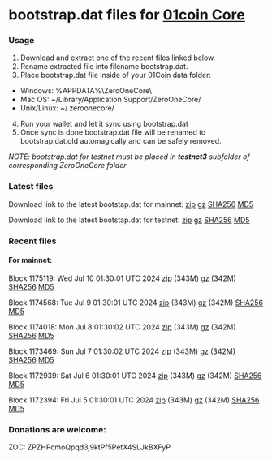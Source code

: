 # bootstrap.dat files for [01coin Core](https://01coin.io)

### Usage

1. Download and extract one of the recent files linked below.
2. Rename extracted file into filename bootstrap.dat.
3. Place bootstrap.dat file inside of your 01Coin data folder:
 - Windows: %APPDATA%\ZeroOneCore\
 - Mac OS: ~/Library/Application Support/ZeroOneCore/
 - Unix/Linux: ~/.zeroonecore/
4. Run your wallet and let it sync using bootstrap.dat
5. Once sync is done bootstrap.dat file will be renamed to bootstrap.dat.old automagically and can be safely removed.

_NOTE: bootstrap.dat for testnet must be placed in **testnet3** subfolder of corresponding ZeroOneCore folder_

### Latest files
Download link to the latest bootstap.dat for mainnet: [zip](https://files.01coin.io/mainnet/bootstrap.dat.zip) [gz](https://files.01coin.io/mainnet/bootstrap.dat.tar.gz) [SHA256](https://files.01coin.io/mainnet/sha256.txt) [MD5](https://files.01coin.io/mainnet/md5.txt)

Download link to the latest bootstap.dat for testnet: [zip](https://files.01coin.io/testnet/bootstrap.dat.zip) [gz](https://files.01coin.io/testnet/bootstrap.dat.tar.gz) [SHA256](https://files.01coin.io/testnet/sha256.txt) [MD5](https://files.01coin.io/testnet/md5.txt)

### Recent files

#### For mainnet:

Block 1175119: Wed Jul 10 01:30:01 UTC 2024 [zip](https://files.01coin.io/mainnet/2024-07-10/bootstrap.dat.zip) (343M) [gz](https://files.01coin.io/mainnet/2024-07-10/bootstrap.dat.tar.gz) (342M) [SHA256](https://files.01coin.io/mainnet/2024-07-10/sha256.txt) [MD5](https://files.01coin.io/mainnet/2024-07-10/md5.txt)

Block 1174568: Tue Jul  9 01:30:01 UTC 2024 [zip](https://files.01coin.io/mainnet/2024-07-09/bootstrap.dat.zip) (343M) [gz](https://files.01coin.io/mainnet/2024-07-09/bootstrap.dat.tar.gz) (342M) [SHA256](https://files.01coin.io/mainnet/2024-07-09/sha256.txt) [MD5](https://files.01coin.io/mainnet/2024-07-09/md5.txt)

Block 1174018: Mon Jul  8 01:30:02 UTC 2024 [zip](https://files.01coin.io/mainnet/2024-07-08/bootstrap.dat.zip) (343M) [gz](https://files.01coin.io/mainnet/2024-07-08/bootstrap.dat.tar.gz) (342M) [SHA256](https://files.01coin.io/mainnet/2024-07-08/sha256.txt) [MD5](https://files.01coin.io/mainnet/2024-07-08/md5.txt)

Block 1173469: Sun Jul  7 01:30:02 UTC 2024 [zip](https://files.01coin.io/mainnet/2024-07-07/bootstrap.dat.zip) (343M) [gz](https://files.01coin.io/mainnet/2024-07-07/bootstrap.dat.tar.gz) (342M) [SHA256](https://files.01coin.io/mainnet/2024-07-07/sha256.txt) [MD5](https://files.01coin.io/mainnet/2024-07-07/md5.txt)

Block 1172939: Sat Jul  6 01:30:01 UTC 2024 [zip](https://files.01coin.io/mainnet/2024-07-06/bootstrap.dat.zip) (343M) [gz](https://files.01coin.io/mainnet/2024-07-06/bootstrap.dat.tar.gz) (342M) [SHA256](https://files.01coin.io/mainnet/2024-07-06/sha256.txt) [MD5](https://files.01coin.io/mainnet/2024-07-06/md5.txt)

Block 1172394: Fri Jul  5 01:30:01 UTC 2024 [zip](https://files.01coin.io/mainnet/2024-07-05/bootstrap.dat.zip) (343M) [gz](https://files.01coin.io/mainnet/2024-07-05/bootstrap.dat.tar.gz) (342M) [SHA256](https://files.01coin.io/mainnet/2024-07-05/sha256.txt) [MD5](https://files.01coin.io/mainnet/2024-07-05/md5.txt)


### Donations are welcome:

ZOC: ZPZHPcmoQpqd3j9ktPf5PetX4SLJkBXFyP
